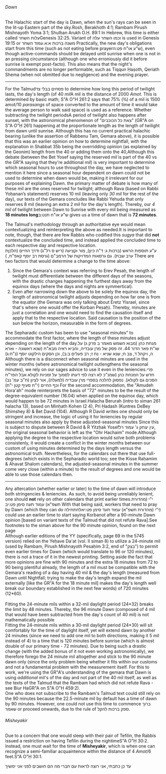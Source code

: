 ###### Dawn

The Halachic start of the day is Dawn, when the sun's rays can be seen in the lit-up Eastern part of the sky.<span class="footnote">Rosh, Berakhoth 4:1; Rambam Pirush Mishnayoth Yoma 3:1; Shulḥan Arukh O.Ḥ. 89:1</span> In Hebrew, this time is either called <span style="unicode-bidi: isolate;">עלות השחר</span><span class="footnote">Genesis 32:25. Variant of וכמו השחר עלה is used in Genesis 19:15</span> or <span style="unicode-bidi: isolate;">עמוד השחר</span>.<span class="footnote">משנה ברכות א:א</span> Practically, the new day's obligations start from this time (such as not eating before prayer<span class="footnote">ש"ע או"ח פט:ה</span>), even though active-commands should be delayed until sunrise when one is not in an pressing circumstance (although one who erroniously did it before sunrise is exempt post-facto). This also means that the night's commandments are no longer performable, such as Tiqqun Ḥaṣoth, Qeriath Shema (when not obmitted due to negligence) and the evening prayer.

---

For the Talmud<span class="footnote">פסחים בבלי צד</span> to determine how long this period of twilight lasts, the day's length (of 40 _mil_<span class="footnote">A mil is the distance of 2000 *Amot*. This is determined by basic math; S"A O"H 261:2 says that 75% (3&frasl;4) of a mil is 1500 amot</span>/10 *parasangs* of space converted to the amount of time it would take the average person to walk said space) is used as a reference. Whether subtracting the twilight periods<span class="footnote">A period of twilight also happens after sunset, with the astronomical phenomenon of "צאת כל הכוכבים" (GR"A on S"A O"Ḥ 261) happening at the proportionate length as the length of twilight from dawn until sunrise. Although this has no current practical halachic bearing (unlike the assertion of Rabbenu Tam, Gemara above), it is possible that this was an earlier opinion on how to determine nightfall, with the explanation in Shabbat 35b being the overridding opinion (as explained by the Geonim)</span> length from the 40 or adding them onto the 40,<span class="footnote">Although this debate (between the Bet Yosef saying the reserved <i>mil</i> is part of the 40 vs the GR"A saying that they're additional <i>mil</i>) is very important to determine which seasonal hours to use throughout the day, we have neglected to mention it here since a seasonal hour dependent on dawn could not be used to determine when dawn would be, making it irrelevant for our purposes of explaining Dawn.</span> the primary matter of debate is how many of these mil are the ones reserved for twilight; although Rava (based on Rabbi Yoḥanan’s statement) reserves 10 mil (leaving only _30 mil_ for the rest of the day), our texts of the Gemara concludes like Rabbi Yehuda that only reserves 8 mil (leaving an extra 2 mil for the day's length). Thereby, our _4 mil_ of twilight between Dawn to Sunrise with every mil being measured as **18 minutes long**<span class="footnote">ש"ע או"ח תנט:ב</span> gives us a time of dawn that is **72 minutes**.

The Talmud's methodology through an authoritative eye would mean contextualizing and reinterpreting the above as needed.<span class="footnote">It is important to note, though, that there are few Rabbis who codified this <i>sugya</i> that did <b>not</b> contextualize the concluded time, and instead applied the concluded time to each respective day and respective location.<br>ע"ע תוספות הראש (ברכות ג: ד"ה כיון), מור וקציעה (ריש ס רל"ג) ודרך החיים (הלכןת ערב שבת). גם גרסאות המדויקות של הרמב"ם (גרסת רב יוסף קאפ"ח, )</span> There are two factors that would determine a change to the time above:

1. Since the Gemara's context was referring to Erev Pesaḥ, the length of twilight must differentiate between the different days of the seasons, with the drastic changes happening the furthest days away from the equinox days (where the days and nights are symmertical).
2. Even after narrowing down the above to be solely the equinox day, the length of astronomical twilight adjusts depending on how far one is from the equator (the Gemara was only talking about Eretz Yisrael, since that's where one would offer the Korban Pesaḥ). Thereby, minutes are just a correlation and one would need to find the causation itself and apply that to the respective location. Said causation is the position of the sun below the horizon, measurable in the form of degrees.

The Sepharadic custom has been to use "seasonal minutes" to accommodate the first factor, where the length of these minutes adjust depending on the length of the day.<span class="footnote">מנחת כהן (מבוא השמש מאמר ב פרק ג) על שו"ת פאר הדור 44. זה פסק של מרן עובדיה, והביא ראיה מבא"ח (שנא ראשונה - וארא ה, ויקהל ד, צב ח; שנא שניא - נח ז; רב פעלים ב:ב), וכן הסקים הילקוט יוסף (נ"ח:ג)</span> Although there is a disconnect when seasonal minutes are used in the winter months (where astronomical twilight outlengthens the seasonal minutes), we rely on our sages advice to use it even in the leniencies.<span class="footnote">פרי חדש על המנחת כהן (שמנ"כ לא רצה לפי דעתו לסמוך על זמניות לקולא אבל הפר"ח הסכים גם לקולא). נפסוק להלכה בספרי מרן עובדיה (למעלה), אור לציון (ח"ב עמ' נב) וכף החיים (י"ח סעיף קטן י"ח)</span> For the second accommodation, the "Amudeh Hora'ah" mode reinterprets the basis of "72" minutes to be the result of the degree-equivalent number (16.04) when applied on the equinox day, which would happen to be 72 minutes in Israel.<span class="footnote">Halacha Berurah (intro to siman 261 halacha 13), based on Minḥath Kohen (2 4), Pri Ḥadash (Kuntres DeBey Shimshey 8) & Bet David (104). Although R David writes one should only be stringent and increase, the logic of using it for leniencies by regular seasonal minutes also apply by these adjusted-seasonal minutes</span> Since this is subject to dispute between R David & R Yitzḥak Yosef<span class="footnote">עין יצחק ג' עמוד רל</span>, the original seasonal behavior is left as the "Ohr Hachaim" mode.<span class="footnote">Although applying the degree to the respective location would solve both problems consistenly, it would create a conflict in the winter months between our custom of using minutes determined by the days length versus the astronomical truth. Nevertheless, for the calendars out there that use full-degrees (which exists in the Sepharadic world too; see the Kisse Raḥamim & Ahavat Shalom calendars), the adjusted-seasonal minutes in the summer come very close (within a minute) to the result of degrees and one would be able to use those calendars then.</span>

---

Any altercation (whether earlier or later) to the time of dawn will introduce both stringencies & leniencies. As such, to avoid being unreliably lenient, one should **not** rely on other calendars that print earlier times.<span class="footnote">י"י (מהדורת תשפ"א) עמוד תעה סימן פט:יב</span> With that being said, workers that need to pray by Dawn (which they can do <span style="unicode-bidi: isolate;">לחתחילה</span><span class="footnote">י"י (מהדורת תשפ"א) עמוד תעד סימן פט:יא</span>) could use an earlier time to start saying Korbanot after a 90-minute Dawn opinion [based on variant texts of the Talmud that did not refute Rava].<span class="footnote">See footnotes to the siman above for the 90 minute opinion, found on the next page<br>Although earlier editions of the YY (specifically, page 69 in the 5745 version) relied on the Yeḥave Da'at (vol. II siman 8) to utilize a 24-minute mil (used by Rambam, Pirush Mishnayoth Pesaḥim 3:2, end of "בצק") to permit even earlier times for Dawn (which would translate to 96 or 120 minutes), there is not a trace of it in the newest printing. Setting aside the fact that more opinions are fine with 90 minutes and the extra 18 minutes from 72 to 90 being plentiful already, the length of a mil must be compatible with the Gemara's reading of a day having 40 mil & the day's length (measured from Dawn until Nightfall; trying to make the day's length expand the mil externally [like the GR"A for the 18 minute mil] makes the day's length well break our boundary established in the next few words) of 720 minutes (12\*60).<br><br>Fitting the 24-minute mils within a 32-mil daylight period (24\*32) breaks the limit by 48 minutes. Thereby, the 96 minute Dawn (composed of 4 mil that would have been subtracted from the day's count of 40 mil) is not mathematically possible<br>Fitting the 24-minute mils within a 30-mil daylight period (24\*30) will sit comfortably for the time of daylight itself, yet will extend dawn by another 24 minutes (since we need to add one mil to both directions, making it 5 mil instead of 4) to a time that is 120 minutes before sunrise (which is almost double of our primary time - 72 minutes). Due to being such a drastic change (with the added bonus of it not even working astronomically), we therefore forego the 24 minute mil altogether and stick to the 90 minute dawn only (since the only problem being whether it fits within our customs and not a fundamental problem with the measurement itself. For this to work, we're using the GR"A's understanding of the gemara that Dawn is using _additional_ mil's of the day and not part of the 40 mil itself, as well as the texts of the Talmud that the Rambam had which did not refute Rava - see Biur HaGR"A on S"A O"Ḥ 459:2).<br>One who does not subscribe to the Rambam's Talmud text could still rely on the 90 minutes because the 22.5-minute mil by default has a time of dawn by 90 minutes.</span> However, one could not use this time to commence ברוך שאמר or proceed onwards, due to the rule of ספק ברכות להקל.

###### Misheyakir

Due to a concern that one would sleep with their pair of Tefilin, the Rabbis issued a restriction on having Tefilin during the nightime<span class="footnote">S"A O"Ḥ 30:2</span>. Instead, one must wait for the time of **Misheyakir**, which is when one can recognize a semi-familiar acquaintence within the distance of 4 *Amot*/6 feet.<span class="footnote">S"A O"Ḥ 30:1</span>.

עד כן כתבתי, אני רוצה לראות עם חברי מה הם חושבים לפני אני ימשיך
<!-- A codified measurement for this time is subject to a wide spectrum of ranges. However, the o -->